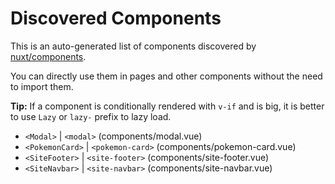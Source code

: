 # Discovered Components

This is an auto-generated list of components discovered by [nuxt/components](https://github.com/nuxt/components).

You can directly use them in pages and other components without the need to import them.

**Tip:** If a component is conditionally rendered with `v-if` and is big, it is better to use `Lazy` or `lazy-` prefix to lazy load.

- `<Modal>` | `<modal>` (components/modal.vue)
- `<PokemonCard>` | `<pokemon-card>` (components/pokemon-card.vue)
- `<SiteFooter>` | `<site-footer>` (components/site-footer.vue)
- `<SiteNavbar>` | `<site-navbar>` (components/site-navbar.vue)
